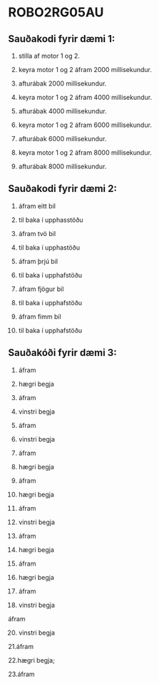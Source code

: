 # ROBO2RG05AU


## Sauðakodi fyrir dæmi 1:

1. stilla af motor 1 og 2.

2. keyra motor 1 og 2 áfram 2000 millisekundur.

3. afturábak 2000 millisekundur.

4. keyra motor 1 og 2 áfram 4000 millisekundur.

5. afturábak 4000 millisekundur.

6. keyra motor 1 og 2 áfram 6000 millisekundur.

7. afturábak 6000 millisekundur.

8. keyra motor 1 og 2 áfram 8000 millisekundur.

9. afturábak 8000 millisekundur.

## Sauðakodi fyrir dæmi 2:

1. áfram eitt bil

2. til baka í upphasstöðu

3. áfram tvö bil

4. til baka í upphastöðu

5. áfram þrjú bil

6. til baka í upphafstöðu

7. áfram fjögur bil

8. til baka í upphafstöðu

9. áfram fimm bil

10. til baka í upphafstöðu

## Sauðakóði fyrir dæmi 3:

1. áfram 

2. hægri begja

3. áfram  

4. vinstri begja

5. áfram

6. vinstri begja

7. áfram 

8. hægri begja

9. áfram

10. hægri begja

11. áfram 

12. vinstri begja

13. áfram 

14. hægri begja

15. áfram

16. hægri begja 

17. áfram 

18. vinstri begja 

áfram

20. vinstri begja 

21.áfram

22.hægri begja;

23.áfram 

